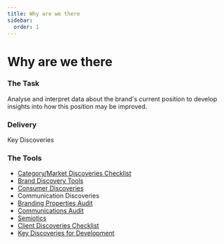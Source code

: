 ```yaml
---
title: Why are we there
sidebar:
  order: 1
---
```


# Why are we there

### The Task

Analyse and interpret data about the brand's current position to develop insights into how this position may be improved.

### Delivery

Key Discoveries

### The Tools

- [Category/Market Discoveries Checklist](./category-checklist)
- [Brand Discovery Tools](./brand-tools)
- [Consumer Discoveries](./consumer-discoveries)
- Communication Discoveries
- [Branding Properties Audit](./branding-properties-audit)
- [Communications Audit](./communications-audit)
- [Semiotics](http://jura.com.br/jwt/W410SEMT.HTM)
- [Client Discoveries Checklist](./semiotics)
- [Key Discoveries for Development](./key-discoveries)
